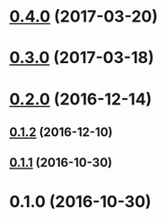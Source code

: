 <a name="0.4.0"></a>
# [0.4.0](https://github.com/nickmccurdy/karma-edge-launcher/compare/v0.3.0...v0.4.0) (2017-03-20)



<a name="0.3.0"></a>
# [0.3.0](https://github.com/nickmccurdy/karma-edge-launcher/compare/v0.2.0...v0.3.0) (2017-03-18)



<a name="0.2.0"></a>
# [0.2.0](https://github.com/nickmccurdy/karma-edge-launcher/compare/v0.1.2...v0.2.0) (2016-12-14)



<a name="0.1.2"></a>
## [0.1.2](https://github.com/nickmccurdy/karma-edge-launcher/compare/v0.1.1...v0.1.2) (2016-12-10)



<a name="0.1.1"></a>
## [0.1.1](https://github.com/nickmccurdy/karma-edge-launcher/compare/v0.1.0...v0.1.1) (2016-10-30)



<a name="0.1.0"></a>
# 0.1.0 (2016-10-30)
